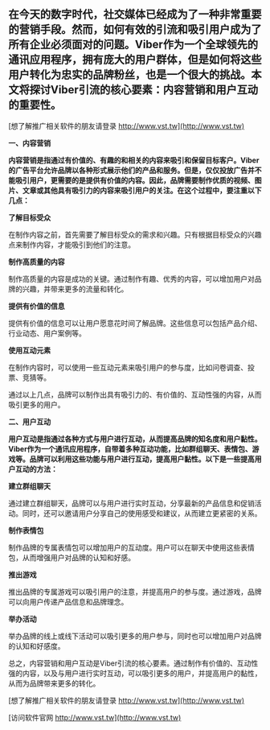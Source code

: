 ## **在今天的数字时代，社交媒体已经成为了一种非常重要的营销手段。然而，如何有效的引流和吸引用户成为了所有企业必须面对的问题。Viber作为一个全球领先的通讯应用程序，拥有庞大的用户群体，但是如何将这些用户转化为忠实的品牌粉丝，也是一个很大的挑战。本文将探讨Viber引流的核心要素：内容营销和用户互动的重要性。**

[想了解推广相关软件的朋友请登录 http://www.vst.tw](http://www.vst.tw)

**一、内容营销**

**内容营销是指通过有价值的、有趣的和相关的内容来吸引和保留目标客户。Viber的广告平台允许品牌以各种形式展示他们的产品和服务。但是，仅仅投放广告并不能吸引用户，更需要的是提供有价值的内容。因此，品牌需要制作优质的视频、图片、文章或其他具有吸引力的内容来吸引用户的关注。在这个过程中，要注重以下几点：**

**了解目标受众**

在制作内容之前，首先需要了解目标受众的需求和兴趣。只有根据目标受众的兴趣点来制作内容，才能吸引到他们的注意。

**制作高质量的内容**

制作高质量的内容是成功的关键。通过制作有趣、优秀的内容，可以增加用户对品牌的兴趣，并带来更多的流量和转化。

**提供有价值的信息**

提供有价值的信息可以让用户愿意花时间了解品牌。这些信息可以包括产品介绍、行业动态、用户案例等。

**使用互动元素**

在制作内容时，可以使用一些互动元素来吸引用户的参与度，比如问卷调查、投票、竞猜等。

通过以上几点，品牌可以制作出具有吸引力的、有价值的、互动性强的内容，从而吸引更多的用户。

**二、用户互动**

**用户互动是指通过各种方式与用户进行互动，从而提高品牌的知名度和用户黏性。Viber作为一个通讯应用程序，自带着多种互动功能，比如群组聊天、表情包、游戏等。品牌可以利用这些功能与用户进行互动，提高用户黏性。以下是一些提高用户互动的方法：**

**建立群组聊天**

通过建立群组聊天，品牌可以与用户进行实时互动，分享最新的产品信息和促销活动。同时，还可以邀请用户分享自己的使用感受和建议，从而建立更紧密的关系。

**制作表情包**

制作品牌的专属表情包可以增加用户的互动度。用户可以在聊天中使用这些表情包，从而增强用户对品牌的认知和好感。

**推出游戏**

推出品牌的专属游戏可以吸引用户的注意，并提高用户的参与度。通过游戏，品牌可以向用户传递产品信息和品牌理念。

**举办活动**

举办品牌的线上或线下活动可以吸引更多的用户参与，同时也可以增加用户对品牌的认知和好感度。

总之，内容营销和用户互动是Viber引流的核心要素。通过制作有价值的、互动性强的内容，以及与用户进行实时互动，可以吸引更多的用户，并提高用户的黏性，从而为品牌带来更多的转化。

[想了解推广相关软件的朋友请登录 http://www.vst.tw](http://www.vst.tw)


[访问软件官网 http://www.vst.tw](http://www.vst.tw)
